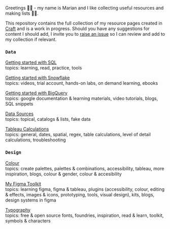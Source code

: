 Greetings 👋🏼 - my name is Marian and I like collecting useful resources and making lists 📑🤓.

This repository contains the full collection of my resource pages created in [Craft](https://www.craft.do/) and is a work in progress. Should you have any suggestions for content I should add, I invite you to [raise an issue](https://github.com/meerens/dataviz-design-resources/issues/new) so I can review and add to my collection if relevant.

### `Data`

[Getting started with SQL](https://www.craft.do/s/VzvaPiNX6jvxX5)
<br> topics: learning, read, practice, tools

[Getting started with Snowflake](https://www.craft.do/s/H00FbSCxiJnHBS)
<br> topics: videos, trial account, hands-on labs, on demand learning, ebooks

[Getting started with BigQuery](https://www.craft.do/s/r9YneljWHefSlg)
<br> topics: google documentation & learning materials, video tutorials, blogs, SQL snippets

[Data Sources](https://www.craft.do/s/VEG2AoReVFdC4E)
<br> topics: topical, catalogs & lists, fake data

[Tableau Calculations](https://www.craft.do/s/jKXJLUwCmkImd2)
<br> topics: general, dates, spatial, regex, table calculations, level of detail calculations, troubleshooting

### `Design`

[Colour](https://www.craft.do/s/N4cO1cw2Zbio32)
<br> topics: create palettes, palettes & combinations, accessibility, tableau, more inspiration, blogs, colour & gender, colour & accesibility

[My Figma Toolkit](https://www.craft.do/s/hFAdcKkSmy4cI2)
<br> topics: learning figma, figma & tableau, plugins (accessibility, colour, editing & effects, images & icons, prototyping, tools, visual design), kits, blogs, design systems in figma

[Typography](https://www.craft.do/s/O6LpIXUCtDJvNl)
<br> topics: free & open source fonts, foundries, inspiration, read & learn, toolkit, symbols & characters
